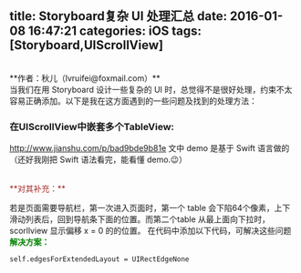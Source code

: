 title: Storyboard复杂 UI 处理汇总
date: 2016-01-08 16:47:21
categories: iOS
tags: [Storyboard,UIScrollView]
---
<br>
**作者：秋儿（lvruifei@foxmail.com）**

<br>
当我们在用 Storyboard 设计一些复杂的 UI 时，总觉得不是很好处理，约束不太容易正确添加。以下是我在这方面遇到的一些问题及找到的处理方法：

###	在UIScrollView中嵌套多个TableView:
<http://www.jianshu.com/p/bad9bde9b81e>
文中 demo 是基于 Swift 语言做的（还好我刚把 Swift 语法看完，能看懂 demo.😉）

<!-- more -->
<br>
<font color=brown>**对其补充：**</font>

若是页面需要导航栏，第一次进入页面时，第一个 table 会下陷64个像素，上下滑动列表后，回到导航条下面的位置。而第二个table 从最上面向下拉时，scorllview 显示偏移 x = 0 的的位置。
在代码中添加以下代码，可解决这些问题
<br>
<font color=green>**解决方案：**</font>

	self.edgesForExtendedLayout = UIRectEdgeNone